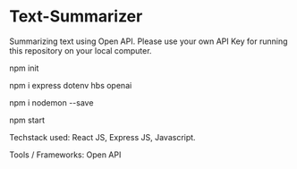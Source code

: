 # Text-Summarizer

Summarizing text using Open API. Please use your own API Key for running this repository on your local computer.


npm init

npm i express dotenv hbs openai

npm i nodemon --save

npm start


Techstack used: React JS, Express JS, Javascript.

Tools / Frameworks: Open API
